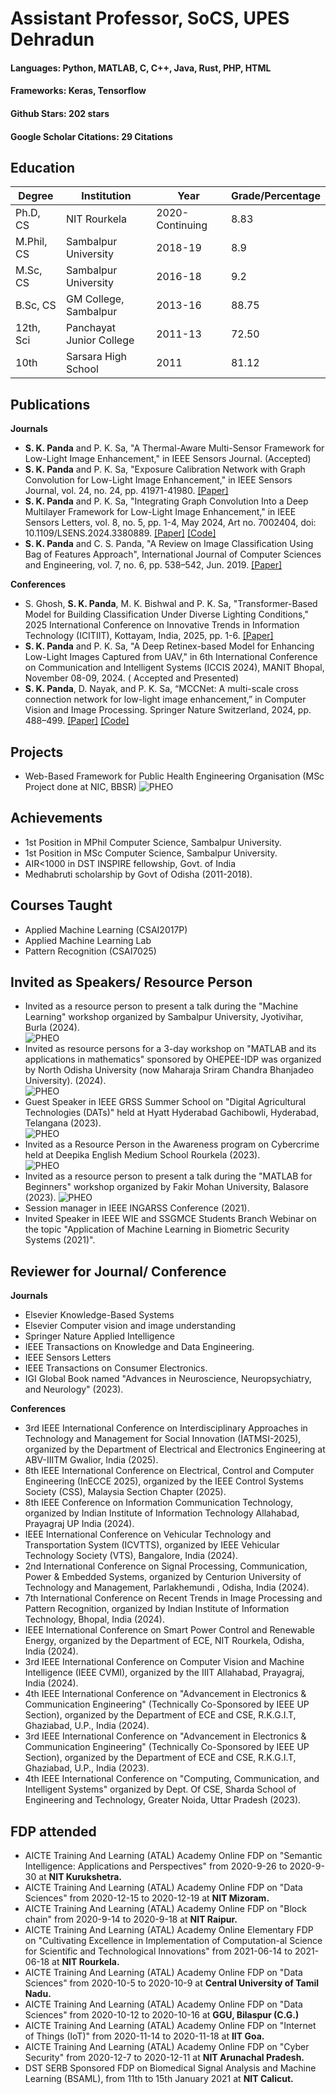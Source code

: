 # Assistant Professor, SoCS, UPES Dehradun
#### Languages: Python, MATLAB, C, C++, Java, Rust, PHP, HTML
#### Frameworks: Keras, Tensorflow
#### Github Stars: 202 stars
#### Google Scholar Citations: 29 Citations
## Education
<table>
        <thead>
            <tr>
                <th>Degree</th>
                <th>Institution</th>
                <th>Year</th>
                <th>Grade/Percentage</th>
            </tr>
        </thead>
        <tbody>
            <tr>
                <td>Ph.D, CS</td>
                <td>NIT Rourkela</td>
                <td>2020-Continuing</td>
                <td>8.83</td>
            </tr>
            <tr>
                <td>M.Phil, CS</td>
                <td>Sambalpur University</td>
                <td>2018-19</td>
                <td>8.9</td>
            </tr>
            <tr>
                <td>M.Sc, CS</td>
                <td>Sambalpur University</td>
                <td>2016-18</td>
                <td>9.2</td>
            </tr>
            <tr>
                <td>B.Sc, CS</td>
                <td>GM College, Sambalpur</td>
                <td>2013-16</td>
                <td>88.75</td>
            </tr>
            <tr>
                <td>12th, Sci</td>
                <td>Panchayat Junior College</td>
                <td>2011-13</td>
                <td>72.50</td>
            </tr>
            <tr>
                <td>10th</td>
                <td>Sarsara High School</td>
                <td>2011</td>
                <td>81.12</td>
            </tr>
        </tbody>
    </table>
    
## Publications

<strong>Journals</strong>

* <strong>S. K. Panda</strong> and P. K. Sa, "A Thermal-Aware Multi-Sensor Framework for Low-Light Image Enhancement," in IEEE Sensors Journal. (Accepted)
* <strong>S. K. Panda</strong> and P. K. Sa, "Exposure Calibration Network with Graph Convolution for Low-Light Image Enhancement," in IEEE Sensors Journal, vol. 24, no. 24, pp. 41971-41980. [[Paper]](https://doi.org/10.1109/JSEN.2024.3481416)
* <strong>S. K. Panda</strong> and P. K. Sa, "Integrating Graph Convolution Into a Deep Multilayer Framework for Low-Light Image Enhancement," in IEEE Sensors Letters, vol. 8, no. 5, pp. 1-4, May 2024, Art no. 7002404, doi: 10.1109/LSENS.2024.3380889. [[Paper]](https://doi.org/10.1109/LSENS.2024.3380889)   [[Code]](https://github.com/santoshpanda1995/LightweightGCN-Model)
*  <strong>S. K. Panda</strong> and C. S. Panda, "A Review on Image Classification Using Bag of Features Approach", International Journal of Computer Sciences
and Engineering, vol. 7, no. 6, pp. 538–542, Jun. 2019. [[Paper]](https://doi.org/10.26438/ijcse/v7i6.538542)

<strong>Conferences</strong>
* S. Ghosh, **S. K. Panda**, M. K. Bishwal and P. K. Sa, "Transformer-Based Model for Building Classification Under Diverse Lighting Conditions," 2025 International Conference on Innovative Trends in Information Technology (ICITIIT), Kottayam, India, 2025, pp. 1-6. [[Paper]](https://ieeexplore.ieee.org/document/11040288)
* <strong>S. K. Panda</strong> and P. K. Sa, "A Deep Retinex-based Model for Enhancing Low-Light Images Captured from UAV," in 6th International Conference on Communication and Intelligent Systems (ICCIS 2024), MANIT Bhopal, November 08-09, 2024. ( Accepted and Presented)
* <strong>S. K. Panda</strong>, D. Nayak, and P. K. Sa, “MCCNet: A multi-scale cross connection network for low-light image enhancement,” in Computer Vision and Image Processing. Springer Nature Switzerland, 2024, pp. 488–499. [[Paper]](https://link.springer.com/chapter/10.1007/978-3-031-58181-6_41)   [[Code]](https://github.com/santoshpanda1995/Multiscale-cross-connection-network)


## Projects
* Web-Based Framework for Public Health Engineering Organisation (MSc Project done at NIC, BBSR)
 ![PHEO](/Asset/pheo.PNG)

## Achievements
* 1st Position in MPhil Computer Science, Sambalpur University.
* 1st Position in MSc Computer Science, Sambalpur University.
* AIR<1000 in DST INSPIRE fellowship, Govt. of India
* Medhabruti scholarship by Govt of Odisha (2011-2018).

## Courses Taught
* Applied Machine Learning (CSAI2017P)
* Applied Machine Learning Lab
* Pattern Recognition (CSAI7025)

## Invited as Speakers/ Resource Person
* Invited as a resource person to present a talk during the "Machine Learning" workshop organized by Sambalpur
University, Jyotivihar, Burla (2024).<br>
![PHEO](/Asset/sbp1.jpeg)
* Invited as resource persons for a 3-day workshop on "MATLAB and its applications in mathematics" sponsored by
OHEPEE-IDP was organized by North Odisha University (now Maharaja Sriram Chandra Bhanjadeo University).
(2024). <br>
![PHEO](/Asset/nou1.jpeg)
* Guest Speaker in IEEE GRSS Summer School on "Digital Agricultural Technologies (DATs)" held at Hyatt
Hyderabad Gachibowli, Hyderabad, Telangana (2023). <br>
![PHEO](/Asset/hyd1.jpg)
*  Invited as a Resource Person in the Awareness program on Cybercrime held at Deepika English Medium School
Rourkela (2023). <br>
![PHEO](/Asset/cyber1.jpg)
* Invited as a resource person to present a talk during the "MATLAB for Beginners" workshop organized by Fakir
Mohan University, Balasore (2023).
![PHEO](/Asset/fm1.jpg)
* Session manager in IEEE INGARSS Conference (2021).
* Invited Speaker in IEEE WIE and SSGMCE Students Branch Webinar on the topic "Application of Machine
Learning in Biometric Security Systems (2021)".

## Reviewer for Journal/ Conference
<strong> Journals </strong>
*  Elsevier Knowledge-Based Systems
*  Elsevier Computer vision and image understanding
*  Springer Nature Applied Intelligence
*  IEEE Transactions on Knowledge and Data Engineering.
*  IEEE Sensors Letters
*  IEEE Transactions on Consumer Electronics.
*  IGI Global Book named "Advances in Neuroscience, Neuropsychiatry, and Neurology" (2023).

  <strong> Conferences </strong>
   
*  3rd IEEE International Conference on Interdisciplinary Approaches in Technology and Management for Social Innovation (IATMSI-2025), organized by the Department of Electrical and Electronics Engineering at ABV-IIITM Gwalior, India (2025).
*  8th IEEE International Conference on Electrical, Control and Computer Engineering (InECCE 2025), organized by the IEEE Control Systems Society (CSS), Malaysia Section Chapter (2025).
*  8th IEEE Conference on Information Communication Technology, organized by Indian Institute of Information Technology Allahabad, Prayagraj UP India (2024).
*  IEEE International Conference on Vehicular Technology and Transportation System (ICVTTS), organized by IEEE Vehicular Technology Society (VTS), Bangalore, India (2024).
*  2nd International Conference on Signal Processing, Communication, Power & Embedded Systems, organized by Centurion University of Technology and Management, Parlakhemundi , Odisha, India (2024).
*  7th International Conference on Recent Trends in Image Processing and Pattern Recognition, organized by Indian Institute of Information Technology, Bhopal, India (2024).
*  IEEE International Conference on Smart Power Control and Renewable Energy, organized by the Department of ECE, NIT Rourkela, Odisha, India (2024).
*  3rd IEEE International Conference on Computer Vision and Machine Intelligence (IEEE CVMI), organized by the IIIT Allahabad, Prayagraj, India (2024).
*  4th IEEE International Conference on "Advancement in Electronics & Communication Engineering" (Technically Co-Sponsored by IEEE UP Section), organized by the Department of ECE and CSE, R.K.G.I.T, Ghaziabad, U.P., India (2024).
*  3rd IEEE International Conference on "Advancement in Electronics & Communication Engineering" (Technically
Co-Sponsored by IEEE UP Section), organized by the Department of ECE and CSE, R.K.G.I.T, Ghaziabad, U.P., India (2023).
*  4th IEEE International Conference on "Computing, Communication, and Intelligent Systems" organized by Dept.
Of CSE, Sharda School of Engineering and Technology, Greater Noida, Uttar Pradesh (2023).

## FDP attended
* AICTE Training And Learning (ATAL) Academy Online FDP on "Semantic Intelligence: Applications and Perspectives" from 2020-9-26 to 2020-9-30 at **NIT Kurukshetra.**
* AICTE Training And Learning (ATAL) Academy Online FDP on "Data Sciences" from 2020-12-15 to 2020-12-19 at **NIT Mizoram.**
* AICTE Training And Learning (ATAL) Academy Online FDP on "Block chain" from 2020-9-14 to 2020-9-18 at **NIT Raipur.**
* AICTE Training And Learning (ATAL) Academy Online Elementary FDP on "Cultivating Excellence in Implementation of Computation-al Science for Scientific and Technological Innovations" from 2021-06-14 to 2021-06-18 at **NIT Rourkela.**
* AICTE Training And Learning (ATAL) Academy Online FDP on "Data Sciences" from 2020-10-5 to 2020-10-9 at **Central University of Tamil Nadu.**
* AICTE Training And Learning (ATAL) Academy Online FDP on "Data Sciences" from 2020-10-12 to 2020-10-16 at **GGU, Bilaspur (C.G.)**
* AICTE Training And Learning (ATAL) Academy Online FDP on "Internet of Things (IoT)" from 2020-11-14 to 2020-11-18 at **IIT Goa.**
* AICTE Training And Learning (ATAL) Academy Online FDP on "Cyber Security" from 2020-12-7 to 2020-12-11 at **NIT Arunachal Pradesh.**
* DST SERB Sponsored FDP on Biomedical Signal Analysis and Machine Learning (BSAML), from 11th to 15th January 2021 at **NIT Calicut.**
